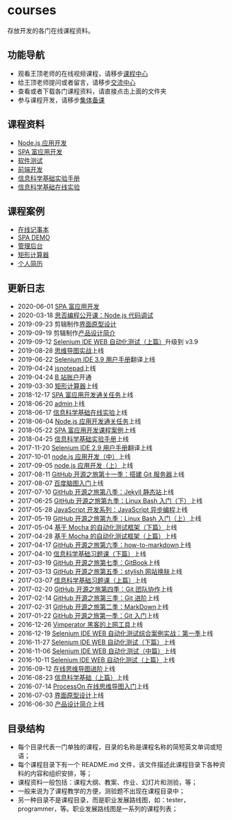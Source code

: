 # courses

存放开发的各门在线课程资料。

## 功能导航

- 观看王顶老师的在线视频课程，请移步[课程中心](https://wangding.ke.qq.com/)
- 给王顶老师提问或者留言，请移步[交流中心](https://github.com/wangding/courses/issues)
- 查看或者下载各门课程资料，请直接点击上面的文件夹
- 参与课程开发，请移步[集体备课](CONTRIBUTION.md)

## 课程资料

- [Node.js 应用开发](https://nodejs.wangding.in)
- [SPA 富应用开发](https://spa.wangding.in)
- [软件测试](https://testing.wangding.in)
- [前端开发](https://path.wangding.in)
- [信息科学基础实验手册](https://manual.wangding.in/)
- [信息科学基础在线实验](https://info-lab.wangding.in/)

## 课程案例

- [在线记事本](https://np.wangding.in/)
- [SPA DEMO](https://fe.wangding.in/)
- [管理后台](https://fe.wangding.in/)
- [矩形计算器](https://wangding.github.io/rectangle/)
- [个人简历](https://i.wangding.in/)

## 更新日志

- 2020-06-01 [SPA 富应用开发](https://www.bilibili.com/video/BV1o7411L7L1?p=1)
- 2020-03-18 [思否编程公开课：Node.js 代码调试](https://ke.sifou.com/course/1650000021972874)
- 2019-09-23 剪辑制作[界面原型设计](https://ke.qq.com/course/234713)
- 2019-09-19 剪辑制作[产品设计简介](https://ke.qq.com/course/234708)
- 2019-09-12 [Selenium IDE WEB 自动化测试（上篇）](https://ke.qq.com/course/232231)升级到 v3.9
- 2019-08-28 [思维导图实战](https://edu.51cto.com/course/19391.html)上线
- 2019-06-22 [Selenium IDE 3.9 用户手册](https://selenium.wangding.in/)翻译上线
- 2019-04-24 [jsnotepad](https://np.wangding.in/)上线
- 2019-04-24 [B 站账户](https://space.bilibili.com/420780095)开通
- 2019-03-30 [矩形计算器](https://wangding.github.io/rectangle/)上线
- 2018-12-17 [SPA 富应用开发通关任务](https://spa.wangding.in/)上线
- 2018-06-20 [admin](https://admin.wangding.in/)上线
- 2018-06-17 [信息科学基础在线实验](https://info-lab.wangding.in/)上线
- 2018-06-04 [Node.js 应用开发通关任务](https://nodejs.wangding.in/)上线
- 2018-05-22 [SPA 富应用开发课程案例](https://fe.wangding.in/)上线
- 2018-04-25 [信息科学基础实验手册](https://manual.wangding.in/)上线
- 2017-11-20 [Selenium IDE 2.9 用户手册](https://selenium.wangding.in/2.9/)翻译上线
- 2017-10-01 [node.js 应用开发（中）](https://ke.qq.com/course/252061)上线
- 2017-09-05 [node.js 应用开发（上）](https://ke.qq.com/course/244604)上线
- 2017-08-11 [GitHub 开源之旅第十一季：搭建 Git 服务器](https://ke.qq.com/course/232908)上线
- 2017-08-07 [百度脑图入门](https://ke.qq.com/course/231603)上线
- 2017-07-10 [GitHub 开源之旅第八季：Jekyll 静态站](https://ke.qq.com/course/229345)上线
- 2017-06-25 [GitHub 开源之旅第九季：Linux Bash 入门（下）](https://ke.qq.com/course/230595)上线
- 2017-05-28 [JavaScript 开发系列：JavaScript 异步编程](https://ke.qq.com/course/230601)上线
- 2017-05-19 [GitHub 开源之旅第九季：Linux Bash 入门（上）](https://ke.qq.com/course/230588)上线
- 2017-05-04 [基于 Mocha 的自动化测试框架（下篇）](https://ke.qq.com/course/231595)上线
- 2017-04-28 [基于 Mocha 的自动化测试框架（上篇）](https://ke.qq.com/course/231593)上线
- 2017-04-17 [GitHub 开源之旅第六季：how-to-markdown](https://ke.qq.com/course/227010)上线
- 2017-04-10 [信息科学基础习题课（下篇）](http://edu.51cto.com/course/course_id-8836.html)上线
- 2017-03-19 [GitHub 开源之旅第七季：GitBook](https://ke.qq.com/course/227227)上线
- 2017-03-13 [GitHub 开源之旅第五季：stylish 网站换肤](https://ke.qq.com/course/226828)上线
- 2017-03-07 [信息科学基础习题课（上篇）](http://edu.51cto.com/course/course_id-8511.html)上线
- 2017-02-20 [GitHub 开源之旅第四季：Git 团队协作](https://ke.qq.com/course/226121)上线
- 2017-02-14 [GitHub 开源之旅第三季：Git 进阶](https://ke.qq.com/course/226116)上线
- 2017-02-31 [GitHub 开源之旅第二季：MarkDown](https://ke.qq.com/course/225259)上线
- 2017-01-22 [GitHub 开源之旅第一季：Git 入门](https://ke.qq.com/course/225248)上线
- 2016-12-26 [Vimperator 黑客的上网工具](https://ke.qq.com/course/231600)上线
- 2016-12-19 [Selenium IDE WEB 自动化测试综合案例实战：第一季](https://ke.qq.com/course/233031)上线
- 2016-11-27 [Selenium IDE WEB 自动化测试（下篇）](https://ke.qq.com/course/232711)上线
- 2016-11-06 [Selenium IDE WEB 自动化测试（中篇）](https://ke.qq.com/course/232657)上线
- 2016-10-11 [Selenium IDE WEB 自动化测试（上篇）](https://ke.qq.com/course/232231)上线
- 2016-09-12 [在线思维导图进阶](https://ke.qq.com/course/232900)上线
- 2016-08-23 [信息科学基础（上篇）](http://edu.51cto.com/course/course_id-6578.html)上线
- 2016-07-14 [ProcessOn 在线思维导图入门](https://ke.qq.com/course/232896)上线
- 2016-07-03 [界面原型设计](https://ke.qq.com/course/234713)上线
- 2016-06-30 [产品设计简介](https://ke.qq.com/course/234708)上线

## 目录结构

- 每个目录代表一门单独的课程，目录的名称是课程名称的简短英文单词或短语；
- 每个课程目录下有一个 README.md 文件，该文件描述此课程目录下各种资料的内容和组织安排，等；
- 课程资料一般包括：课程大纲、教案、作业、幻灯片和测验，等；
- 一般来说为了课程教学的方便，测验题不出现在课程目录中；
- 另一种目录不是课程目录，而是职业发展路线图，如：tester，programmer，等。职业发展路线图是一系列的课程列表；
